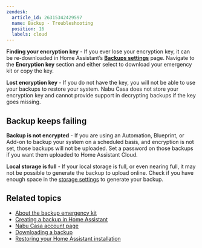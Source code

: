 ```yaml
---
zendesk:
  article_id: 26315342429597
  name: Backup - Troubleshooting
  position: 16
  labels: cloud
---
```


**Finding your encryption key** - If you ever lose your encryption key, it can be re-downloaded in Home Assistant’s [**Backups settings**](https://my.home-assistant.io/redirect/backup_config/) page. Navigate to the **Encryption key** section and either select to download your emergency kit or copy the key.

**Lost encryption key** - If you do not have the key, you will not be able to use your backups to restore your system. Nabu Casa does not store your encryption key and cannot provide support in decrypting backups if the key goes missing.

## Backup keeps failing


**Backup is not encrypted** - If you are using an Automation, Blueprint, or Add-on to backup your system on a scheduled basis, and encryption is not set, those backups will not be uploaded. Set a password on those backups if you want them uploaded to Home Assistant Cloud.

**Local storage is full** - If your local storage is full, or even nearing full, it may not be possible to generate the backup to upload online. Check if you have enough space in the [storage settings](https://my.home-assistant.io/redirect/storage/) to generate your backup.

## Related topics

- [About the backup emergency kit](https://www.home-assistant.io/more-info/backup-emergency-kit/)
- [Creating a backup in Home Assistant](https://www.home-assistant.io/common-tasks/general/#backups)
- [Nabu Casa account page](https://account.nabucasa.com/)
- [Downloading a backup](https://www.home-assistant.io/common-tasks/general/#downloading-a-backup-from-home-assistant-cloud)
- [Restoring your Home Assistant installation](https://www.home-assistant.io/common-tasks/general/#restoring-a-backup)